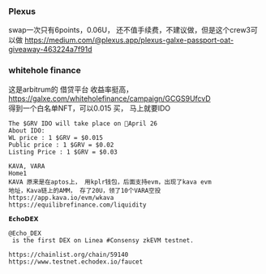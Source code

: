 ### Plexus
swap一次只有6points，0.06U， 还不值手续费，不建议做，但是这个crew3可以做
https://medium.com/@plexus.app/plexus-galxe-passport-oat-giveaway-463224a7f91d


### whitehole finance
这是arbitrum的 借贷平台 收益率挺高，   
https://galxe.com/whiteholefinance/campaign/GCGS9UfcvD  
得到一个白名单NFT，可以0.015 买， 马上就要IDO  
```
The $GRV IDO will take place on 📆April 26
About IDO: 
WL price : 1 $GRV = $0.015 
Public price : 1 $GRV = $0.02 
Listing Price : 1 $GRV = $0.03
```
```
KAVA, VARA
Home1
KAVA 原来是在aptos上， 用kplr钱包，后面支持evm，出现了kava evm
地址，Kava链上的AMM， 存了20U，领了10个VARA空投	
https://app.kava.io/evm/wkava	
https://equilibrefinance.com/liquidity	
```
```
𝗘𝗰𝗵𝗼𝗗𝗘𝗫

@Echo_DEX
 is the first DEX on Linea #Consensy zkEVM testnet.
 
https://chainlist.org/chain/59140
https://www.testnet.echodex.io/faucet
```
